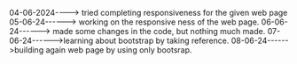 04-06-2024----> tried completing responsiveness for the given web page  
05-06-24------> working on the responsive ness of the web page.
06-06-24------> made some changes in the code, but nothing much made.
07-06-24------>learning about bootstrap by taking reference.
08-06-24------>building again web page by using only bootsrap.
